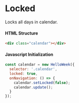 # Locked

Locks all days in calendar.

#### HTML Structure

```html
<div class="calendar"></div>
```

#### Javascript Initialization

```js
const calendar = new HelloWeek({
  selector: '.calendar',
  locked: true,
  onNavigation: () => {
    calendar.setLocked(false);
    calendar.update();
  }
});
```
